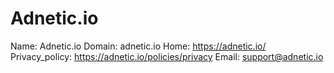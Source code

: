 
# Adnetic.io

Name: Adnetic.io
Domain: adnetic.io
Home: https://adnetic.io/
Privacy_policy: https://adnetic.io/policies/privacy
Email: support@adnetic.io
